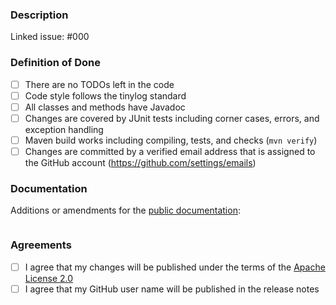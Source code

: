 ### Description

Linked issue: #000

### Definition of Done

- [ ] There are no TODOs left in the code
- [ ] Code style follows the tinylog standard
- [ ] All classes and methods have Javadoc
- [ ] Changes are covered by JUnit tests including corner cases, errors, and exception handling
- [ ] Maven build works including compiling, tests, and checks (`mvn verify`)
- [ ] Changes are committed by a verified email address that is assigned to the GitHub account (https://github.com/settings/emails)

### Documentation

Additions or amendments for the [public documentation](https://github.com/pmwmedia/tinylog/wiki/Documentation):

```markdown

```

### Agreements

- [ ] I agree that my changes will be published under the terms of the [Apache License 2.0](https://github.com/pmwmedia/tinylog/blob/v2.0/license.txt)
- [ ] I agree that my GitHub user name will be published in the release notes

